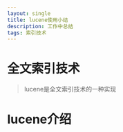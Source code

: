 ```yaml
---
layout: single
title: lucene使用小结
description: 工作中总结
tags: 索引技术
---
```

# 全文索引技术
> lucene是全文索引技术的一种实现

# lucene介绍